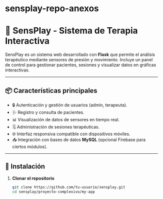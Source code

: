 # sensplay-repo-anexos
# 🎯 SensPlay - Sistema de Terapia Interactiva

SensPlay es un sistema web desarrollado con **Flask** que permite el análisis terapéutico mediante sensores de presión y movimiento. Incluye un panel de control para gestionar pacientes, sesiones y visualizar datos en gráficas interactivas.

---

## 📦 Características principales

- 🔒 Autenticación y gestión de usuarios (admin, terapeuta).
- 🩺 Registro y consulta de pacientes.
- 📊 Visualización de datos de sensores en tiempo real.
- 🗓️ Administración de sesiones terapéuticas.
- 🌐 Interfaz responsiva compatible con dispositivos móviles.
- 📥 Integración con bases de datos **MySQL** (opcional Firebase para ciertos módulos).

---

## 🚀 Instalación

1. **Clonar el repositorio**
   ```bash
   git clone https://github.com/tu-usuario/sensplay.git
   cd sensplay/proyecto-complexivo/my-app
